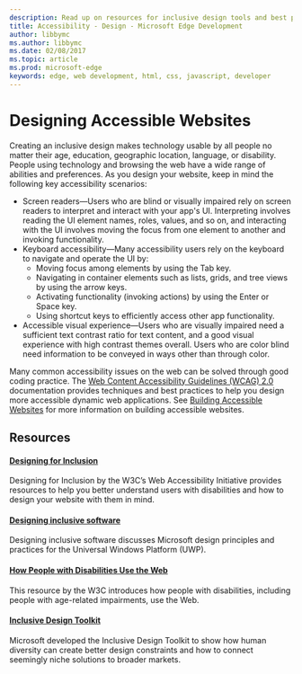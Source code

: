 ---description: Read up on resources for inclusive design tools and best practices.
title: Accessibility - Design - Microsoft Edge Development
author: libbymc
ms.author: libbymc
ms.date: 02/08/2017
ms.topic: article
ms.prod: microsoft-edge
keywords: edge, web development, html, css, javascript, developer
---# Designing Accessible WebsitesCreating an inclusive design makes technology usable by all people no matter their age, education, geographic location, language, or disability. People using technology and browsing the web have a wide range of abilities and preferences. As you design your website, keep in mind the following key accessibility scenarios:* Screen readers—Users who are blind or visually impaired rely on screen readers to interpret and interact with your app's UI. Interpreting involves reading the UI element names, roles, values, and so on, and interacting with the UI involves moving the focus from one element to another and invoking functionality.* Keyboard accessibility—Many accessibility users rely on the keyboard to navigate and operate the UI by:  * Moving focus among elements by using the Tab key.  * Navigating in container elements such as lists, grids, and tree views by using the arrow keys.  * Activating functionality (invoking actions) by using the Enter or Space key.  * Using shortcut keys to efficiently access other app functionality.* Accessible visual experience—Users who are visually impaired need a sufficient text contrast ratio for text content, and a good visual experience with high contrast themes overall. Users who are color blind need information to be conveyed in ways other than through color.Many common accessibility issues on the web can be solved through good coding practice.  The [Web Content Accessibility Guidelines (WCAG) 2.0](https://www.w3.org/TR/WCAG20/) documentation provides techniques and best practices to help you design more accessible dynamic web applications. See [Building Accessible Websites](./build.md) for more information on building accessible websites.## Resources#### [Designing for Inclusion](http://www.w3.org/WAI/users/Overview.html)Designing for Inclusion by the W3C’s Web Accessibility Initiative provides resources to help you better understand users with disabilities and how to design your website with them in mind.#### [Designing inclusive software](https://msdn.microsoft.com/en-us/windows/uwp/accessibility/designing-inclusive-software)Designing inclusive software discusses Microsoft design principles and practices for the Universal Windows Platform (UWP).#### [How People with Disabilities Use the Web](https://www.w3.org/WAI/intro/people-use-web/Overview.html)This resource by the W3C introduces how people with disabilities, including people with age-related impairments, use the Web.#### [Inclusive Design Toolkit](https://www.microsoft.com/en-us/design/practice#howwemake-section)Microsoft developed the Inclusive Design Toolkit to show how human diversity can create better design constraints and how to connect seemingly niche solutions to broader markets.